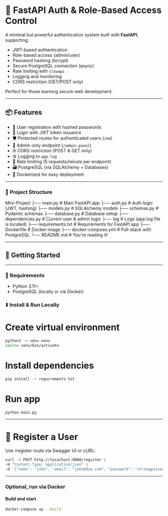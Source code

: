 # 🔐 FastAPI Auth & Role-Based Access Control

A minimal but powerful authentication system built with **FastAPI**, supporting:

- JWT-based authentication
- Role-based access (admin/user)
- Password hashing (bcrypt)
- Secure PostgreSQL connection (async)
- Rate limiting with `slowapi`
- Logging and monitoring
- CORS restriction (GET/POST only)

Perfect for those learning secure web development.

---------------------------------------------------------

## 📦 Features

- 🧑 User registration with hashed passwords
- 🔐 Login with JWT token issuance
- 🛡️ Protected routes for authenticated users (`/me`)
- 👮 Admin-only endpoint (`/admin-panel`)
- 🌐 CORS restriction (POST & GET only)
- ⚙️ Logging to `app.log`
- 🚨 Rate limiting (5 requests/minute per endpoint)
- 🗃️ PostgreSQL (via SQLAlchemy + Databases)
- 🐳 Dockerized for easy deployment

---------------------------------------------------------

### 📂 Project Structure

Mini-Project
├── main.py # Main FastAPI app
├── auth.py # Auth logic (JWT, hashing)
├── models.py # SQLAlchemy models
├── schemas.py # Pydantic schemas
├── database.py # Database setup
├── dependencies.py # Current user & admin logic
├── log # Logs (app.log file is located)
├── requirements.txt # Requirements for FastAPI app
├── Dockerfile # Docker image
├── docker-compose.yml # Full-stack with PostgreSQL
└── README.md # You're reading it!

---------------------------------------------------------

## 🚀 Getting Started

---------------------------------------------------------

### 🔧 Requirements


- Python 3.11+
- PostgreSQL (locally or via Docker)

### ⬇️ Install & Run Locally

# Create virtual environment
```bash
python3 -m venv venv
source venv/bin/activate
```
# Install dependencies
```bash
pip install -r requirements.txt
```

# Run app
```
python main.py
```

---------------------------------------------------------

# 🔑 Register a User
Use /register route via Swagger UI or cURL:
```bash
curl -X POST http://localhost:8080/register \
-H "Content-Type: application/json" \
-d '{"name": "john", "email": "john@doe.com", "password": "strongpassword"}'
```

---------------------------------------------------------

### Optional, run via Docker

#### Build and start
```bash
docker-compose up --build
```

